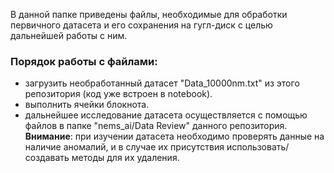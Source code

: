 В данной папке приведены файлы, необходимые для обработки первичного датасета и его сохранения на гугл-диск с целью дальнейшей работы с ним.

### Порядок работы с файлами:
- загрузить необработанный датасет "Data_10000nm.txt" из этого репозитория (код уже встроен в notebook).
- выполнить ячейки блокнота.
- дальнейшее исследование датасета осуществляется с помощью файлов в папке "nems_ai/Data Review" данного репозитория. **Внимание**: при изучении датасета необходимо проверять данные на наличие аномалий, и в случае их присутствия использовать/создавать методы для их удаления.

